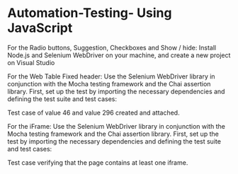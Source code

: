 # Automation-Testing- Using JavaScript

For the Radio buttons, Suggestion, Checkboxes and Show / hide:
Install Node.js and Selenium WebDriver on your machine, and create a new project on Visual Studio
 
For the Web Table Fixed header:
Use the Selenium WebDriver library in conjunction with the Mocha testing framework and the Chai assertion library.
First, set up the test by importing the necessary dependencies and defining the test suite and test cases:

Test case of value 46 and value 296 created and attached.

For the iFrame:
Use the Selenium WebDriver library in conjunction with the Mocha testing framework and the Chai assertion library.
First, set up the test by importing the necessary dependencies and defining the test suite and test cases:

Test case verifying that the page contains at least one iframe.

